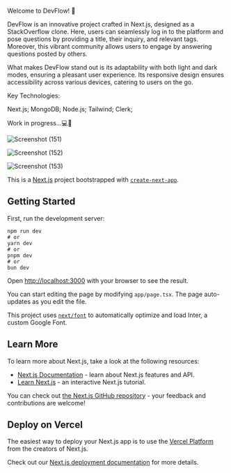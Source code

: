 Welcome to DevFlow! 🌟

DevFlow is an innovative project crafted in Next.js, designed as a StackOverflow clone. Here, users can seamlessly log in to the platform and pose questions by providing a title, their inquiry, and relevant tags. Moreover, this vibrant community allows users to engage by answering questions posted by others.

What makes DevFlow stand out is its adaptability with both light and dark modes, ensuring a pleasant user experience. Its responsive design ensures accessibility across various devices, catering to users on the go.

Key Technologies:

Next.js;
MongoDB;
Node.js;
Tailwind;
Clerk;

Work in progress...💻🧠

![Screenshot (151)](https://github.com/catiaraquelabreu/stack_overflow_app-nextjs-main/assets/131707164/a5bfd4e4-94aa-4ca0-8c19-8cb1ba11415b)



![Screenshot (152)](https://github.com/catiaraquelabreu/stack_overflow_app-nextjs-main/assets/131707164/6d7ccebe-b028-4417-90b4-0332305febee)



![Screenshot (153)](https://github.com/catiaraquelabreu/stack_overflow_app-nextjs-main/assets/131707164/873ec0b5-e4c7-4fbb-8147-f2c25b6abc30)



This is a [Next.js](https://nextjs.org/) project bootstrapped with [`create-next-app`](https://github.com/vercel/next.js/tree/canary/packages/create-next-app).

## Getting Started

First, run the development server:

```bash.
npm run dev
# or
yarn dev
# or
pnpm dev
# or
bun dev
```

Open [http://localhost:3000](http://localhost:3000) with your browser to see the result.

You can start editing the page by modifying `app/page.tsx`. The page auto-updates as you edit the file.

This project uses [`next/font`](https://nextjs.org/docs/basic-features/font-optimization) to automatically optimize and load Inter, a custom Google Font.

## Learn More

To learn more about Next.js, take a look at the following resources:

- [Next.js Documentation](https://nextjs.org/docs) - learn about Next.js features and API.
- [Learn Next.js](https://nextjs.org/learn) - an interactive Next.js tutorial.

You can check out [the Next.js GitHub repository](https://github.com/vercel/next.js/) - your feedback and contributions are welcome!

## Deploy on Vercel

The easiest way to deploy your Next.js app is to use the [Vercel Platform](https://vercel.com/new?utm_medium=default-template&filter=next.js&utm_source=create-next-app&utm_campaign=create-next-app-readme) from the creators of Next.js.

Check out our [Next.js deployment documentation](https://nextjs.org/docs/deployment) for more details.
